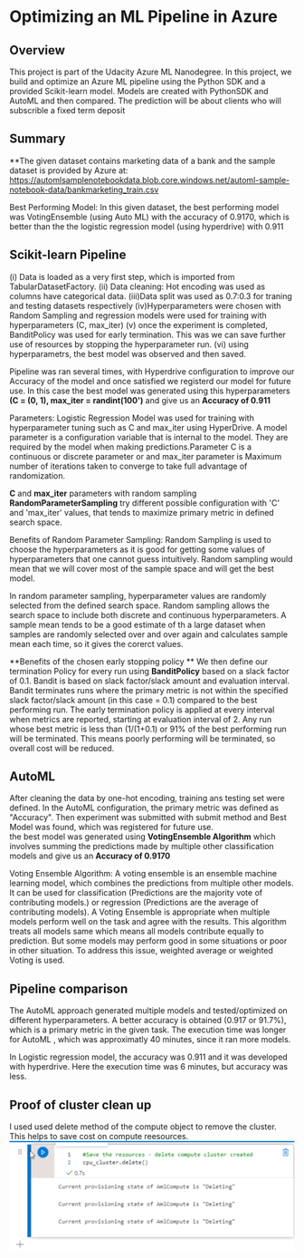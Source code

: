 # Optimizing an ML Pipeline in Azure  

## Overview
This project is part of the Udacity Azure ML Nanodegree.
In this project, we build and optimize an Azure ML pipeline using the Python SDK and a provided Scikit-learn model.
Models are created with PythonSDK and AutoML and then compared. The prediction will be about clients who will
subscrible a fixed term deposit

## Summary
**The given dataset contains marketing data of a bank and the sample dataset is provided by Azure at:
https://automlsamplenotebookdata.blob.core.windows.net/automl-sample-notebook-data/bankmarketing_train.csv

Best Performing Model: In this given dataset, the best performing model was VotingEnsemble (using Auto ML) with the accuracy
of 0.9170, which is better than the the logistic regression model (using hyperdrive) with 0.911

## Scikit-learn Pipeline
(i) Data is loaded as a very first step, which is imported from TabularDatasetFactory. (ii) Data cleaning: Hot encoding 
was used as columns have categorical data.  (iii)Data split was used as 0.7:0.3 for traning and testing datasets respectively
(iv)Hyperparameters were chosen with Random Sampling and regression models were used for training with hyperparameters (C, max_iter)
(v) once the experiment is completed, BanditPolicy was used for early termination. This was we can save further use of resources by
stopping the hyperparameter run. (vi)  using hyperparametrs, the best model was observed and then saved.

Pipeline was ran several times, with Hyperdrive configuration to improve our Accuracy of the model and once
satisfied we registerd our model for future use. In this case the best model was generated using this hyperparameters
**(C = (0, 1), max_iter = randint(100')** and give us an  **Accuracy of 0.911**

Parameters: 
Logistic Regression Model was used for training with hyperparameter tuning such as C and max_iter using HyperDrive.
A model parameter is a configuration variable that is internal to the model. They are required by the model when
 making predictions.Parameter C is a continuous or discrete parameter or  and max_iter parameter is Maximum number of iterations
taken to converge to  take full advantage of randomization.

 **C** and **max_iter** parameters with random sampling **RandomParameterSampling** 
 try different possible configuration with  'C' and 'max_iter' values, that tends
to maximize primary metric in defined search space.

Benefits of Random Parameter Sampling: 
Random Sampling is used to choose the hyperparameters as it is good for getting some values of hyperparameters
that one cannot guess intuitively. Random sampling would mean that we will cover most of the sample space and will get the best model.

In random parameter sampling, hyperparameter values are randomly selected from the
defined search space. Random sampling allows the search space to include both discrete and continuous hyperparameters.
A sample mean tends to be a good estimate of th a large dataset when samples are randomly selected over and over again
and calculates sample mean each time, so it gives the corerct values. 

**Benefits of the chosen early stopping policy **
We then define our termination Policy for every run using **BanditPolicy** based on a slack factor  of 0.1.
Bandit is based on slack factor/slack amount and evaluation interval. Bandit terminates runs where the primary metric
is not within the specified slack factor/slack amount (in this case  = 0.1) compared to the best performing run.
The early termination policy is applied at every interval when metrics are reported, starting at
evaluation interval of 2. Any run whose best metric is less than (1/(1+0.1) or 91% of the best performing run will be
terminated. This means poorly performing will be terminated, so overall cost will be reduced.


## AutoML

After cleaning the data by one-hot encoding, training ans testing set were defined. In the AutoML configuration, the primary metric was defined as 
"Accuracy". Then experiment was submitted with submit method and Best Model was found, which was registered for future use.  
the best model was generated using **VotingEnsemble Algorithm** which involves summing the predictions made by multiple other
classification models and give us an  **Accuracy of 0.9170**

Voting Ensemble Algorithm: A voting ensemble is an ensemble machine learning model, which combines the predictions from
multiple other models. It can be used for classification (Predictions are the majority vote of contributing models.)
or regression (Predictions are the average of contributing models). A Voting Ensemble is appropriate when multiple
models perform well on the task and agree with the results. This algorithm treats all models same which means all models
contribute equally to prediction. But some models may perform good in some situations or poor in other situation.
To address this issue, weighted average or weighted Voting is used.

## Pipeline comparison
The AutoML  approach generated multiple models and tested/optimized on different hyperparameters.
A better accuracy is obtained (0.917 or 91.7%), which is a primary metric in the given task. The execution time 
was longer for AutoML , which was approximatly 40 minutes, since it ran more models.

In Logistic regression model, the accuracy was 0.911 and it was developed with hyperdrive.
Here the execution time was  6 minutes, but accuracy was less.

## Proof of cluster clean up
I used used delete method of the compute object to remove the cluster. This helps to save cost on compute reesources.
<img src ="Screenshots/Compute_delete.png" alt = "compute_delete">
